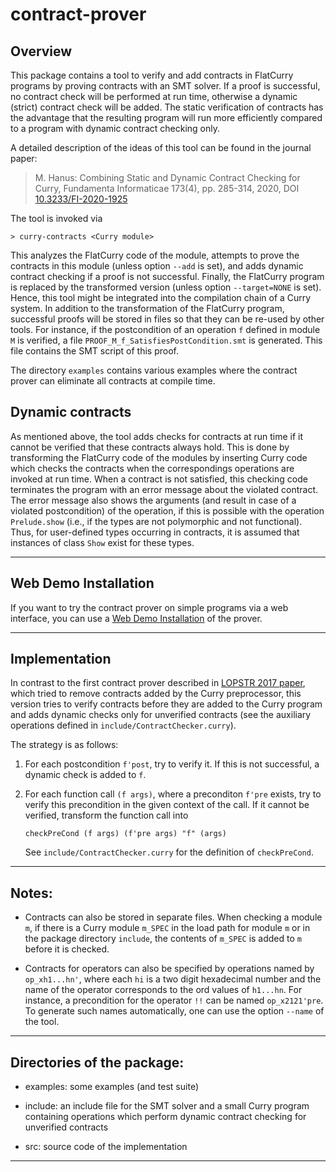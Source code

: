 contract-prover
===============

Overview
--------

This package contains a tool to verify and add contracts in FlatCurry programs
by proving contracts with an SMT solver. If a proof is successful,
no contract check will be performed at run time, otherwise
a dynamic (strict) contract check will be added.
The static verification of contracts has the advantage that
the resulting program will run more efficiently compared
to a program with dynamic contract checking only.

A detailed description of the ideas of this tool can be found in
the journal paper:

> M. Hanus: Combining Static and Dynamic Contract Checking for Curry,
> Fundamenta Informaticae 173(4), pp. 285-314, 2020,
> DOI [10.3233/FI-2020-1925](http://dx.doi.org/10.3233/FI-2020-1925)

The tool is invoked via

    > curry-contracts <Curry module>

This analyzes the FlatCurry code of the module, attempts to prove
the contracts in this module (unless option `--add` is set),
and adds dynamic contract checking if a proof is not successful.
Finally, the FlatCurry program is replaced by the transformed version
(unless option `--target=NONE` is set).
Hence, this tool might be integrated into the compilation chain
of a Curry system.
In addition to the transformation of the FlatCurry program,
successful proofs will be stored in files so that they can
be re-used by other tools. For instance, if the postcondition
of an operation `f` defined in module `M` is verified,
a file `PROOF_M_f_SatisfiesPostCondition.smt` is generated.
This file contains the SMT script of this proof.

The directory `examples` contains various examples where the
contract prover can eliminate all contracts at compile time.

Dynamic contracts
-----------------

As mentioned above, the tool adds checks for contracts at run time
if it cannot be verified that these contracts always hold.
This is done by transforming the FlatCurry code of the modules
by inserting Curry code which checks the contracts when the
correspondings operations are invoked at run time.
When a contract is not satisfied,
this checking code terminates the program with an error message
about the violated contract. The error message also shows
the arguments (and result in case of a violated postcondition)
of the operation, if this is possible with the operation `Prelude.show`
(i.e., if the types are not polymorphic and not functional).
Thus, for user-defined types occurring in contracts,
it is assumed that instances of class `Show` exist for these types.


------------------------------------------------------------------------------

Web Demo Installation
---------------------

If you want to try the contract prover on simple programs via a web interface,
you can use a
[Web Demo Installation](https://cpm.curry-lang.org/webapps/contracts/)
of the prover.

------------------------------------------------------------------------------

Implementation
--------------

In contrast to the first contract prover described in
[LOPSTR 2017 paper](https://dx.doi.org/10.1007/978-3-319-94460-9_19),
which tried to remove contracts added by the Curry preprocessor,
this version tries to verify contracts before they are added
to the Curry program and adds dynamic checks only for unverified contracts
(see the auxiliary operations defined in `include/ContractChecker.curry`).

The strategy is as follows:

1. For each postcondition `f'post`, try to verify it.
   If this is not successful, a dynamic check is added to `f`.

2. For each function call `(f args)`, where a preconditon `f'pre` exists,
   try to verify this precondition in the given context of the call.
   If it cannot be verified, transform the function call into

       checkPreCond (f args) (f'pre args) "f" (args)

   See `include/ContractChecker.curry` for the definition of `checkPreCond`.

---------------------------------------------------------------------------

Notes:
------

- Contracts can also be stored in separate files.
  When checking a module `m`, if there is a Curry module `m_SPEC`
  in the load path for module `m` or in the package directory `include`,
  the contents of `m_SPEC` is added to `m` before it is checked.

- Contracts for operators can also be specified by
  operations named by `op_xh1...hn'`, where each
  `hi` is a two digit hexadecimal number and the name
  of the operator corresponds to the ord values of `h1...hn`.
  For instance, a precondition for the operator `!!` can be named
  `op_x2121'pre`. To generate such names automatically,
  one can use the option `--name` of the tool.

---------------------------------------------------------------------------

Directories of the package:
---------------------------

* examples: some examples (and test suite)

* include: an include file for the SMT solver and a small Curry program
  containing operations which perform dynamic contract checking
  for unverified contracts

* src: source code of the implementation

---------------------------------------------------------------------------
